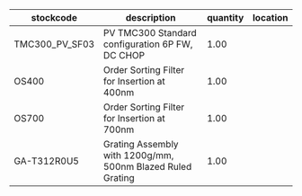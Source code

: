 |stockcode|description|quantity|location|
|---------|-----------|--------|--------|
|TMC300_PV_SF03|PV TMC300 Standard configuration 6P FW,  DC CHOP|1.00||
|OS400|Order Sorting Filter for Insertion at 400nm|1.00||
|OS700|Order Sorting Filter for Insertion at 700nm|1.00||
|GA-T312R0U5|Grating Assembly with 1200g/mm, 500nm Blazed Ruled Grating|1.00||
